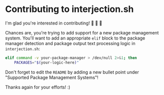 # Contributing to interjection.sh

I'm glad you're interested in contributing! :tada: :tada: :tada:

Chances are, you're trying to add support for a new package management system. You'll want to add an appropriate `elif` block to the package manager detection and package output text processing logic in `interjection.sh`:

```sh
elif command -v your-package-manager > /dev/null 2>&1; then
    PACKAGES="$(your-logic-here)"
```

Don't forget to edit the `README` by adding a new bullet point under "Supported Package Management Systems"!

Thanks again for your efforts! :)

